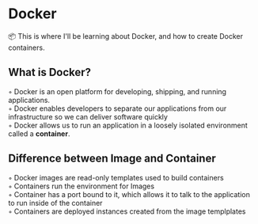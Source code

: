 # Docker

📦 This is where I'll be learning about Docker, and how to create Docker containers.

## What is Docker?

◦ Docker is an open platform for developing, shipping, and running applications. <br>
◦ Docker enables developers to separate our applications from our infrastructure so we can deliver software quickly <br>
◦ Docker allows us to run an application in a loosely isolated environment called a **container**. <br>

## Difference between Image and Container

◦ Docker images are read-only templates used to build containers <br>
◦ Containers run the environment for Images <br>
◦ Container has a port bound to it, which allows it to talk to the application to run inside of the container <br>
◦ Containers are deployed instances created from the image templplates <br>
